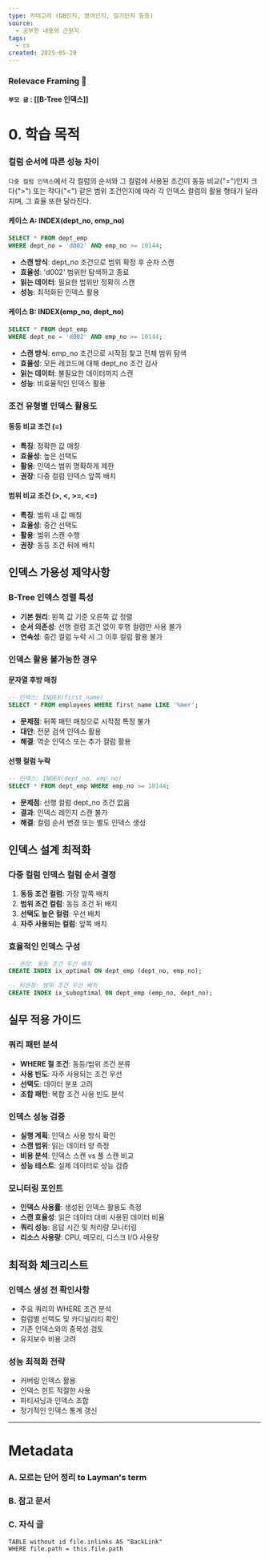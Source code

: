 ```yaml
---
type: 카테고리 (DB인지, 영어인지, 일기인지 등등)
source:
  - 공부한 내용의 근원지
tags:
  - cs
created: 2025-05-28
---
```


### Relevace Framing 🧩

**`부모 글` : [[B-Tree 인덱스]]**

# 0. 학습 목적

### 컬럼 순서에 따른 성능 차이

`다중 컬럼 인덱스`에서 각 컬럼의 순서와 그 컬럼에 사용된 조건이 동등 비교("=")인지 크다(">") 또는 작다("<") 같은 범위 조건인지에 따라 각 인덱스 컬럼의 활용 형태가 달라지며, 그 효율 또한 달라진다.

#### 케이스 A: INDEX(dept_no, emp_no)

```sql
SELECT * FROM dept_emp
WHERE dept_no = 'd002' AND emp_no >= 10144;
```

- **스캔 방식**: dept_no 조건으로 범위 확정 후 순차 스캔
- **효율성**: 'd002' 범위만 탐색하고 종료
- **읽는 데이터**: 필요한 범위만 정확히 스캔
- **성능**: 최적화된 인덱스 활용

#### 케이스 B: INDEX(emp_no, dept_no)

```sql
SELECT * FROM dept_emp
WHERE dept_no = 'd002' AND emp_no >= 10144;
```

- **스캔 방식**: emp_no 조건으로 시작점 찾고 전체 범위 탐색
- **효율성**: 모든 레코드에 대해 dept_no 조건 검사
- **읽는 데이터**: 불필요한 데이터까지 스캔
- **성능**: 비효율적인 인덱스 활용

### 조건 유형별 인덱스 활용도

#### 동등 비교 조건 (=)

- **특징**: 정확한 값 매칭
- **효율성**: 높은 선택도
- **활용**: 인덱스 범위 명확하게 제한
- **권장**: 다중 컬럼 인덱스 앞쪽 배치

#### 범위 비교 조건 (>, <, >=, <=)

- **특징**: 범위 내 값 매칭
- **효율성**: 중간 선택도
- **활용**: 범위 스캔 수행
- **권장**: 동등 조건 뒤에 배치

## 인덱스 가용성 제약사항

### B-Tree 인덱스 정렬 특성

- **기본 원리**: 왼쪽 값 기준 오른쪽 값 정렬
- **순서 의존성**: 선행 컬럼 조건 없이 후행 컬럼만 사용 불가
- **연속성**: 중간 컬럼 누락 시 그 이후 컬럼 활용 불가

### 인덱스 활용 불가능한 경우

#### 문자열 후방 매칭

```sql
-- 인덱스: INDEX(first_name)
SELECT * FROM employees WHERE first_name LIKE '%mer';
```

- **문제점**: 뒤쪽 패턴 매칭으로 시작점 특정 불가
- **대안**: 전문 검색 인덱스 활용
- **해결**: 역순 인덱스 또는 추가 컬럼 활용

#### 선행 컬럼 누락

```sql
-- 인덱스: INDEX(dept_no, emp_no)
SELECT * FROM dept_emp WHERE emp_no >= 10144;
```

- **문제점**: 선행 컬럼 dept_no 조건 없음
- **결과**: 인덱스 레인지 스캔 불가
- **해결**: 컬럼 순서 변경 또는 별도 인덱스 생성

## 인덱스 설계 최적화

### 다중 컬럼 인덱스 컬럼 순서 결정

1. **동등 조건 컬럼**: 가장 앞쪽 배치
2. **범위 조건 컬럼**: 동등 조건 뒤 배치
3. **선택도 높은 컬럼**: 우선 배치
4. **자주 사용되는 컬럼**: 앞쪽 배치

### 효율적인 인덱스 구성

```sql
-- 권장: 동등 조건 우선 배치
CREATE INDEX ix_optimal ON dept_emp (dept_no, emp_no);

-- 비권장: 범위 조건 우선 배치
CREATE INDEX ix_suboptimal ON dept_emp (emp_no, dept_no);
```

## 실무 적용 가이드

### 쿼리 패턴 분석

- **WHERE 절 조건**: 동등/범위 조건 분류
- **사용 빈도**: 자주 사용되는 조건 우선
- **선택도**: 데이터 분포 고려
- **조합 패턴**: 복합 조건 사용 빈도 분석

### 인덱스 성능 검증

- **실행 계획**: 인덱스 사용 방식 확인
- **스캔 범위**: 읽는 데이터 양 측정
- **비용 분석**: 인덱스 스캔 vs 풀 스캔 비교
- **성능 테스트**: 실제 데이터로 성능 검증

### 모니터링 포인트

- **인덱스 사용률**: 생성된 인덱스 활용도 측정
- **스캔 효율성**: 읽은 데이터 대비 사용된 데이터 비율
- **쿼리 성능**: 응답 시간 및 처리량 모니터링
- **리소스 사용량**: CPU, 메모리, 디스크 I/O 사용량

## 최적화 체크리스트

### 인덱스 생성 전 확인사항

- 주요 쿼리의 WHERE 조건 분석
- 컬럼별 선택도 및 카디널리티 확인
- 기존 인덱스와의 중복성 검토
- 유지보수 비용 고려

### 성능 최적화 전략

- 커버링 인덱스 활용
- 인덱스 힌트 적절한 사용
- 파티셔닝과 인덱스 조합
- 정기적인 인덱스 통계 갱신

---

# Metadata

### A. 모르는 단어 정리 to Layman's term

###  B. 참고 문서

### C. 자식 글

```dataview
TABLE without id file.inlinks AS "BackLink"
WHERE file.path = this.file.path
```
